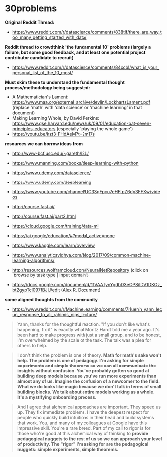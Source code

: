 # 30problems

**Original Reddit Thread:**
* https://www.reddit.com/r/datascience/comments/838tlf/there_are_way_too_many_getting_started_with_data/

**Reddit thread to crowdthink 'the fundamental 10' problems (largely a failure, but some good feedback, and at least one potential project contributor candidate to recruit)**
* https://www.reddit.com/r/datascience/comments/84xcbl/what_is_your_personal_list_of_the_10_most/

**Must skim these to understand the fundamental thought process/methodology being suggested:**
* A Mathematician's Lament: https://www.maa.org/external_archive/devlin/LockhartsLament.pdf (replace 'math' with 'data science' or 'machine learning' in that document)
* Making Learning Whole, by David Perkins: https://www.gse.harvard.edu/news/uk/09/01/education-bat-seven-principles-educators (especially 'playing the whole game')
* https://youtu.be/kzt3-FHdAeM?t=2m17s

**resources we can borrow ideas from**
* http://www-bcf.usc.edu/~gareth/ISL/
* https://www.manning.com/books/deep-learning-with-python
* https://www.udemy.com/datascience/
* https://www.udemy.com/deeplearning
* https://www.youtube.com/channel/UC33qFpcu7eHFtpZ6dp3FFXw/videos
* http://course.fast.ai/
* http://course.fast.ai/part2.html
* https://cloud.google.com/training/data-ml
* https://ai.google/education/#?modal_active=none
* https://www.kaggle.com/learn/overview
* https://www.analyticsvidhya.com/blog/2017/09/common-machine-learning-algorithms/

* http://resources.wolframcloud.com/NeuralNetRepository (click on 'browse by task type | input domain')
* https://docs.google.com/document/d/11VAATynYgdbD3eOPSiIDV1DKOz_bt2gypTcl097fBJU/edit (Alex R. Document)


**some aligned thoughts from the community**
* https://www.reddit.com/r/MachineLearning/comments/7i1uer/n_yann_lecun_response_to_ali_rahimis_nips_lecture/
>  Yann, thanks for the thoughtful reaction. "If you don't like what's happening, fix it" is exactly what Moritz Hardt told me a year ago. It's been hard to make progress with just a small group, and to be honest, I'm overwhelmed by the scale of the task. The talk was a plea for others to help.

> I don't think the problem is one of theory. **Math for math's sake won't help. The problem is one of pedagogy. I'm asking for simple experiments and simple theorems so we can all communicate the insights without confusion. You've probably gotten so good at building deep models because you've run more experiments than almost any of us. Imagine the confusion of a newcomer to the field. What we do looks like magic because we don't talk in terms of small building blocks. We talk about entire models working as a whole. It's a mystifying onboarding process.**

> And I agree that alchemical approaches are important. They speed us up. They fix immediate problems. I have the deepest respect for people who quickly build intuitions in their head and build systems that work. You, and many of my colleagues at Google have this impressive skill. You're a rare breed. Part of my call to rigor is for those who're good at this alchemical way of thinking to **provide pedagogical nuggets to the rest of us so we can approach your level of productivity. The "rigor" i'm asking for are the pedagogical nuggets: simple experiments, simple theorems.**
